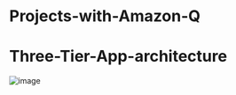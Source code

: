 # Projects-with-Amazon-Q
# Three-Tier-App-architecture
![image](https://github.com/user-attachments/assets/4228b11b-2f8d-44bf-bf0e-c0547045c433)
